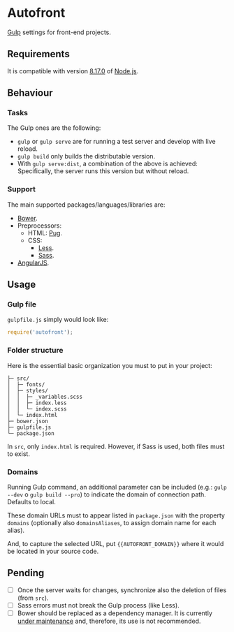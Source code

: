 # Autofront

[Gulp](https://gulpjs.com) settings for front-end projects.

## Requirements

It is compatible with version [8.17.0](https://nodejs.org/dist/v8.17.0/) of [Node.js](https://nodejs.org).

## Behaviour

### Tasks

The Gulp ones are the following:

- `gulp` or `gulp serve` are for running a test server and develop with live reload.
- `gulp build` only builds the distributable version.
- With `gulp serve:dist`, a combination of the above is achieved: Specifically, the server runs this version but without reload.

### Support

The main supported packages/languages/libraries are:

- [Bower](https://bower.io).
- Preprocessors:
  - HTML: [Pug](https://pugjs.org).
  - CSS:
    - [Less](https://lesscss.org).
    - [Sass](https://sass-lang.com).
- [AngularJS](https://angularjs.org).

## Usage

### Gulp file

`gulpfile.js` simply would look like:

```js
require('autofront');
```

### Folder structure

Here is the essential basic organization you must to put in your project:

```text
├─ src/
│  ├─ fonts/
│  ├─ styles/
│  │  ├─ _variables.scss
│  │  ├─ index.less
│  │  └─ index.scss
│  └─ index.html
├─ bower.json
├─ gulpfile.js
└─ package.json
```

In `src`, only `index.html` is required. However, if Sass is used, both files must to exist.

### Domains

Running Gulp command, an additional parameter can be included (e.g.: `gulp --dev` o `gulp build --pro`) to indicate the domain of connection path. Defaults to local.

These domain URLs must to appear listed in `package.json` with the property `domains` (optionally also `domainsAliases`, to assign domain name for each alias).

And, to capture the selected URL, put `{{AUTOFRONT_DOMAIN}}` where it would be located in your source code.

## Pending

- [ ] Once the server waits for changes, synchronize also the deletion of files (from `src`).
- [ ] Sass errors must not break the Gulp process (like Less).
- [ ] Bower should be replaced as a dependency manager. It is currently [under maintenance](https://bower.io/blog/2017/how-to-migrate-away-from-bower/) and, therefore, its use is not recommended.